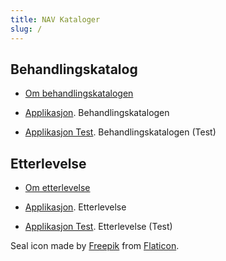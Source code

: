 ```yaml
---
title: NAV Kataloger
slug: /
---
```


## Behandlingskatalog
* [Om behandlingskatalogen](behandlingskatalog.md)

* [Applikasjon](https://behandlingskatalog.intern.nav.no/). Behandlingskatalogen
* [Applikasjon Test](https://behandlingskatalog.intern.dev.nav.no/). Behandlingskatalogen (Test)

## Etterlevelse
* [Om etterlevelse](etterlevelse.md)

* [Applikasjon](https://etterlevelse.intern.nav.no/). Etterlevelse
* [Applikasjon Test](https://etterlevelse.intern.dev.nav.no/). Etterlevelse (Test)

Seal icon made by [Freepik](https://www.freepik.com) from [Flaticon](https://www.flaticon.com/).
